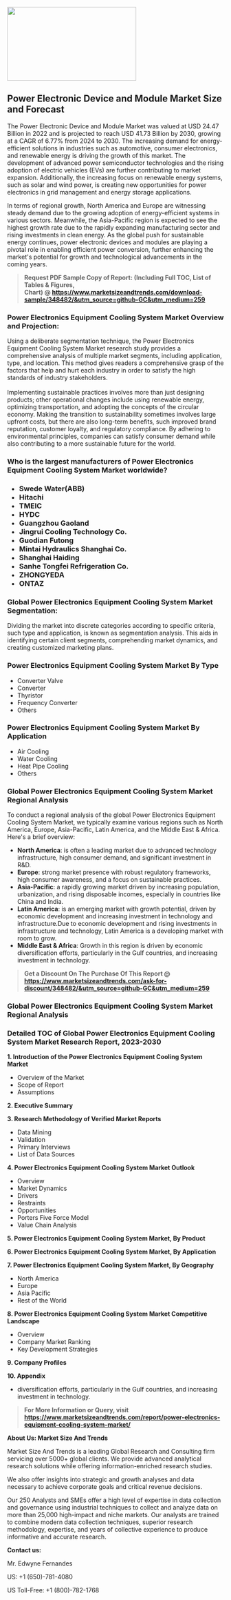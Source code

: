 <p><img class="alignnone size-medium wp-image-20088" src="https://ffe5etoiles.com/wp-content/uploads/2024/12/MST1-300x171.png" alt="" width="300" height="171" /></p><h2>Power Electronic Device and Module Market Size and Forecast</h2><p>The Power Electronic Device and Module Market was valued at USD 24.47 Billion in 2022 and is projected to reach USD 41.73 Billion by 2030, growing at a CAGR of 6.77% from 2024 to 2030. The increasing demand for energy-efficient solutions in industries such as automotive, consumer electronics, and renewable energy is driving the growth of this market. The development of advanced power semiconductor technologies and the rising adoption of electric vehicles (EVs) are further contributing to market expansion. Additionally, the increasing focus on renewable energy systems, such as solar and wind power, is creating new opportunities for power electronics in grid management and energy storage applications.</p><p>In terms of regional growth, North America and Europe are witnessing steady demand due to the growing adoption of energy-efficient systems in various sectors. Meanwhile, the Asia-Pacific region is expected to see the highest growth rate due to the rapidly expanding manufacturing sector and rising investments in clean energy. As the global push for sustainable energy continues, power electronic devices and modules are playing a pivotal role in enabling efficient power conversion, further enhancing the market's potential for growth and technological advancements in the coming years.</p></p><blockquote id="" class=""><strong>Request PDF Sample Copy of Report: (Including Full TOC, List of Tables &amp; Figures, Chart)&nbsp;@&nbsp;<strong><a href="https://www.marketsizeandtrends.com/download-sample/348482/&utm_source=github-GC&utm_medium=259" target="_blank">https://www.marketsizeandtrends.com/download-sample/348482/&utm_source=github-GC&utm_medium=259</a></strong></strong></blockquote><h3 id="" class="">Power Electronics Equipment Cooling System Market&nbsp;Overview and Projection:</h3><p id="" class="">Using a deliberate segmentation technique, the Power Electronics Equipment Cooling System Market research study provides a comprehensive analysis of multiple market segments, including application, type, and location. This method gives readers a comprehensive grasp of the factors that help and hurt each industry in order to satisfy the high standards of industry stakeholders. <br /> <br />Implementing sustainable practices involves more than just designing products; other operational changes include using renewable energy, optimizing transportation, and adopting the concepts of the circular economy. Making the transition to sustainability sometimes involves large upfront costs, but there are also long-term benefits, such improved brand reputation, customer loyalty, and regulatory compliance. By adhering to environmental principles, companies can satisfy consumer demand while also contributing to a more sustainable future for the world.</p><h3 id="" class="">Who is the largest manufacturers of&nbsp;Power Electronics Equipment Cooling System Market worldwide?</h3><h3 class=""><p><ul><li>Swede Water(ABB) </li><li> Hitachi </li><li> TMEIC </li><li> HYDC </li><li> Guangzhou Gaoland </li><li> Jingrui Cooling Technology Co. </li><li> Guodian Futong </li><li> Mintai Hydraulics Shanghai Co. </li><li> Shanghai Haiding </li><li> Sanhe Tongfei Refrigeration Co. </li><li> ZHONGYEDA </li><li> ONTAZ</li></ul></p></h3><h3 id="" class="">Global&nbsp;Power Electronics Equipment Cooling System Market Segmentation:</h3><p id="" class="">Dividing the market into discrete categories according to specific criteria, such type and application, is known as segmentation analysis. This aids in identifying certain client segments, comprehending market dynamics, and creating customized marketing plans.</p><h3 id="" class="">Power Electronics Equipment Cooling System Market&nbsp;By Type</h3><p><p><ul><li>Converter Valve</li><li> Converter</li><li> Thyristor</li><li> Frequency Converter</li><li> Others</p></li></ul></p></p><h3 id="" class="">Power Electronics Equipment Cooling System Market&nbsp;By Application</h3><p class=""><p><ul><li>Air Cooling</li><li> Water Cooling</li><li> Heat Pipe Cooling</li><li> Others</li></ul></p></p><h3 id="" class="">Global Power Electronics Equipment Cooling System Market Regional Analysis</h3><p id="" class="">To conduct a regional analysis of the global Power Electronics Equipment Cooling System Market, we typically examine various regions such as North America, Europe, Asia-Pacific, Latin America, and the Middle East &amp; Africa. Here's a brief overview:</p><ul><li><strong>North America</strong>: is often a leading market due to advanced technology infrastructure, high consumer demand, and significant investment in R&amp;D.</li><li><strong>Europe</strong>: strong market presence with robust regulatory frameworks, high consumer awareness, and a focus on sustainable practices.</li><li><strong>Asia-Pacific</strong>: a rapidly growing market driven by increasing population, urbanization, and rising disposable incomes, especially in countries like China and India.</li><li><strong>Latin America</strong>: is an emerging market with growth potential, driven by economic development and increasing investment in technology and infrastructure.Due to economic development and rising investments in infrastructure and technology, Latin America is a developing market with room to grow.</li><li><strong>Middle East &amp; Africa</strong>: Growth in this region is driven by economic diversification efforts, particularly in the Gulf countries, and increasing investment in technology.</li></ul><blockquote id="" class=""><strong>Get a Discount On The Purchase Of This Report @ <strong><a href="https://www.marketsizeandtrends.com/ask-for-discount/348482/&utm_source=github-GC&utm_medium=259" target="_blank">https://www.marketsizeandtrends.com/ask-for-discount/348482/&utm_source=github-GC&utm_medium=259</a></strong></strong></blockquote><h3 id="" class="">Global Power Electronics Equipment Cooling System Market Regional Analysis</h3><h3 id="" class="">Detailed TOC of Global Power Electronics Equipment Cooling System Market Research Report, 2023-2030</h3><p id="" class=""><strong>1. Introduction of the Power Electronics Equipment Cooling System Market</strong></p><ul><li>Overview of the Market</li><li>Scope of Report</li><li>Assumptions</li></ul><p id="" class=""><strong>2. Executive Summary</strong></p><p id="" class=""><strong>3. Research Methodology of Verified Market Reports</strong></p><ul><li>Data Mining</li><li>Validation</li><li>Primary Interviews</li><li>List of Data Sources</li></ul><p id="" class=""><strong>4. Power Electronics Equipment Cooling System Market Outlook</strong></p><ul><li>Overview</li><li>Market Dynamics</li><li>Drivers</li><li>Restraints</li><li>Opportunities</li><li>Porters Five Force Model</li><li>Value Chain Analysis</li></ul><p id="" class=""><strong>5. Power Electronics Equipment Cooling System Market, By Product</strong></p><p id="" class=""><strong>6. Power Electronics Equipment Cooling System Market, By Application</strong></p><p id="" class=""><strong>7. Power Electronics Equipment Cooling System Market, By Geography</strong></p><ul><li>North America</li><li>Europe</li><li>Asia Pacific</li><li>Rest of the World</li></ul><p id="" class=""><strong>8. Power Electronics Equipment Cooling System Market Competitive Landscape</strong></p><ul><li>Overview</li><li>Company Market Ranking</li><li>Key Development Strategies</li></ul><p id="" class=""><strong>9. Company Profiles</strong></p><p id="" class=""><strong>10. Appendix</strong></p><ul><li>diversification efforts, particularly in the Gulf countries, and increasing investment in technology.</li></ul><blockquote id="" class=""><strong>For More Information or Query, visit <strong><strong><a href="https://www.marketsizeandtrends.com/report/power-electronics-equipment-cooling-system-market/" target="_blank">https://www.marketsizeandtrends.com/report/power-electronics-equipment-cooling-system-market/</a></strong></strong></strong></blockquote><p id="" class=""><strong>About Us: Market Size And Trends</strong></p><p id="" class="">Market Size And Trends is a leading Global Research and Consulting firm servicing over 5000+ global clients. We provide advanced analytical research solutions while offering information-enriched research studies.</p><p id="" class="">We also offer insights into strategic and growth analyses and data necessary to achieve corporate goals and critical revenue decisions.</p><p id="" class="">Our 250 Analysts and SMEs offer a high level of expertise in data collection and governance using industrial techniques to collect and analyze data on more than 25,000 high-impact and niche markets. Our analysts are trained to combine modern data collection techniques, superior research methodology, expertise, and years of collective experience to produce informative and accurate research.</p><p id="" class=""><strong>Contact us:</strong></p><p id="" class="">Mr. Edwyne Fernandes</p><p id="" class="">US: +1 (650)-781-4080</p><p id="" class="">US Toll-Free: +1 (800)-782-1768</p>

